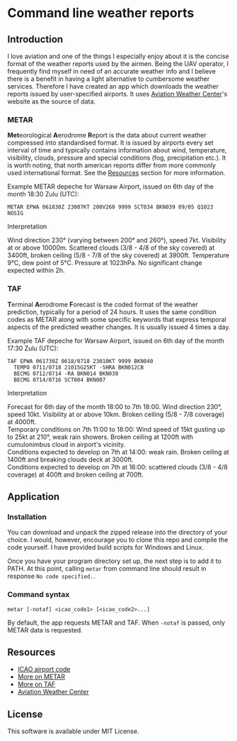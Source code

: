 # Command line weather reports

## Introduction

I love aviation and one of the things I especially enjoy about it is the concise format of the weather reports used by the airmen. Being the UAV operator, I frequently find myself in need of an accurate weather info and I believe there is a benefit in having a light alternative to cumbersome weather services. Therefore I have created an app which downloads the weather reports issued by user-specified airports. It uses [Aviation Weather Center](https://aviationweather.gov)'s website as the source of data. 

### METAR

**Met**eorological **A**erodrome **R**eport is the data about current weather compressed into standardised format. It is issued by airports every set interval of time and typically contains information about wind, temperature, visibility, clouds, pressure and special conditions (fog, precipitation etc.). It is worth noting, that north american reports differ from more commonly used international format. See the [Resources](#resources) section for more information.

Example METAR depeche for Warsaw Airport, issued on 6th day of the month 18:30 Zulu (UTC):

```
METAR EPWA 061830Z 23007KT 200V260 9999 SCT034 BKN039 09/05 Q1023 NOSIG
```

Interpretation

Wind direction 230&deg; (varying between 200&deg; and 260&deg;), speed 7kt. Visibility at or above 10000m. Scattered clouds (3/8 - 4/8 of the sky covered) at 3400ft, broken ceiling (5/8 - 7/8 of the sky covered) at 3900ft. Temperature 9&deg;C, dew point of 5&deg;C. Pressure at 1023hPa. No significant change expected within 2h.

### TAF

**T**erminal **A**erodrome **F**orecast is the coded format of the weather prediction, typically for a period of 24 hours. It uses the same condition codes as METAR along with some specific keywords that express temporal aspects of the predicted weather changes. It is usually issued 4 times a day.

Example TAF depeche for Warsaw Airport, issued on 6th day of the month 17:30 Zulu (UTC):

```
TAF EPWA 061730Z 0618/0718 23010KT 9999 BKN040
  TEMPO 0711/0718 21015G25KT -SHRA BKN012CB
  BECMG 0712/0714 -RA BKN014 BKN030
  BECMG 0714/0716 SCT004 BKN007
```

Interpretation

Forecast for 6th day of the month 18:00 to 7th 18:00. Wind direction 230&deg;, speed 10kt. Visibility at or above 10km. Broken ceiling (5/8 - 7/8 coverage) at 4000ft. <br>
Temporary conditions on 7th 11:00 to 18:00: Wind speed of 15kt gusting up to 25kt at 210&deg;, weak rain showers. Broken ceiling at 1200ft with cumulonimbus cloud in airport's vicinity. <br>
Conditions expected to develop on 7th at 14:00: weak rain. Broken ceiling at 1400ft and breaking clouds deck at 3000ft. <br>
Conditions expected to develop on 7th at 16:00: scattered clouds (3/8 - 4/8 coverage) at 400ft and broken ceiling at 700ft.

## Application

### Installation

You can download and unpack the zipped release into the directory of your choice. I would, however, encourage you to clone this repo and compile the code yourself. I have provided build scripts for Windows and Linux. 

Once you have your program directory set up, the next step is to add it to PATH. At this point, calling `metar` from command line should result in response `No code specified.`.

### Command syntax

```
metar [-notaf] <icao_code1> [<icao_code2>...]
```

By default, the app requests METAR and TAF. When `-notaf` is passed, only METAR data is requested.

## Resources

* [ICAO airport code](https://en.wikipedia.org/wiki/ICAO_airport_code)
* [More on METAR](https://en.wikipedia.org/wiki/METAR)
* [More on TAF](https://aviationweather.gov/taf/decoder)
* [Aviation Weather Center](https://aviationweather.gov)

## License

This software is available under MIT License.
